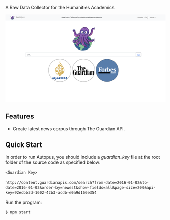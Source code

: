 A Raw Data Collector for the Humanities Academics

![](assets/screen-1.png)

## Features

- Create latest news corpus through The Guardian API.

## Quick Start

In order to run Autopus, you should include a _guardian_key_ file at the root folder of the source code as specified below:

```
<Guardian Key>

http://content.guardianapis.com/search?from-date=2016-01-02&to-date=2016-01-02&order-by=newest&show-fields=all&page-size=200&api-key=92ecbb3d-1602-42b3-acdb-e0a9d166e354
```

Run the program:

```console
$ npm start
```
